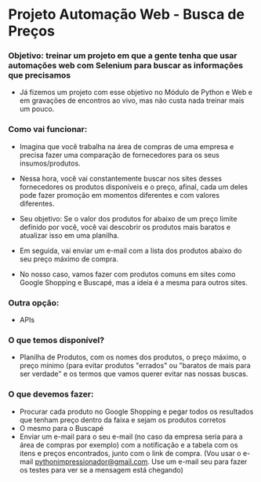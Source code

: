 # Projeto Automação Web - Busca de Preços

### Objetivo: treinar um projeto em que a gente tenha que usar automações web com Selenium para buscar as informações que precisamos

- Já fizemos um projeto com esse objetivo no Módulo de Python e Web e em gravações de encontros ao vivo, mas não custa nada treinar mais um pouco.

### Como vai funcionar:

- Imagina que você trabalha na área de compras de uma empresa e precisa fazer uma comparação de fornecedores para os seus insumos/produtos.

- Nessa hora, você vai constantemente buscar nos sites desses fornecedores os produtos disponíveis e o preço, afinal, cada um deles pode fazer promoção em momentos diferentes e com valores diferentes.

- Seu objetivo: Se o valor dos produtos for abaixo de um preço limite definido por você, você vai descobrir os produtos mais baratos e atualizar isso em uma planilha.
- Em seguida, vai enviar um e-mail com a lista dos produtos abaixo do seu preço máximo de compra.

- No nosso caso, vamos fazer com produtos comuns em sites como Google Shopping e Buscapé, mas a ideia é a mesma para outros sites.

### Outra opção:

- APIs

### O que temos disponível?

- Planilha de Produtos, com os nomes dos produtos, o preço máximo, o preço mínimo (para evitar produtos "errados" ou "baratos de mais para ser verdade" e os termos que vamos querer evitar nas nossas buscas.

### O que devemos fazer:

- Procurar cada produto no Google Shopping e pegar todos os resultados que tenham preço dentro da faixa e sejam os produtos corretos
- O mesmo para o Buscapé
- Enviar um e-mail para o seu e-mail (no caso da empresa seria para a área de compras por exemplo) com a notificação e a tabela com os itens e preços encontrados, junto com o link de compra. (Vou usar o e-mail pythonimpressionador@gmail.com. Use um e-mail seu para fazer os testes para ver se a mensagem está chegando)
